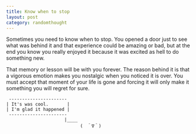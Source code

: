 ```yaml
---
title: Know when to stop
layout: post
category: randomthought
---
```


Sometimes you need to know when to stop. 
You opened a door just to see what was behind it and that experience could be amazing or bad, but at the end you know you really enjoyed it because it was excited as hell to do something new.

That memory or lesson will be with you forever. 
The reason behind it is that a vigorous emotion makes you nostalgic when you noticed it is over.
You must accept that moment of your life is gone and forcing it will only make it something you will regret for sure. 

```
 ----------------------
| It's was cool.       |
| I'm glad it happened |
 ----------------------
                      |____
                            (　＾∇＾)
```

